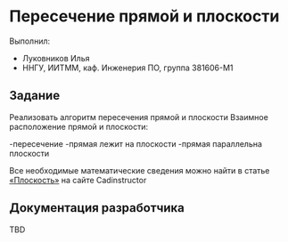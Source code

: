 # Пересечение прямой и плоскости

Выполнил:

 - Луковников Илья
 - ННГУ, ИИТММ, каф. Инженерия ПО, группа 381606-М1

## Задание

Реализовать алгоритм пересечения прямой и плоскости
Взаимное расположение прямой и плоскости:

-пересечение
-прямая лежит на плоскости
-прямая параллельна плоскости

Все необходимые математические сведения можно найти в статье
[«Плоскость»][Plane] на сайте Сadinstructor

## Документация разработчика

TBD

<!-- LINKS -->

[Plane]: http://cadinstructor.org/ng/lectures/3-ploskost/
